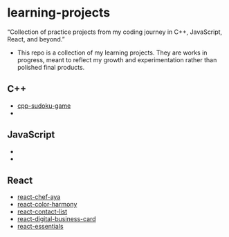 # learning-projects
“Collection of practice projects from my coding journey in C++, JavaScript, React, and beyond.”
- This repo is a collection of my learning projects. They are works in progress, meant to reflect my growth and experimentation rather than polished final products.

## C++
- [cpp-sudoku-game](https://github.com/ahz777/cpp-sudoku-game)
- [](link-to-repo)

## JavaScript
- [](link-to-repo)
- [](link-to-repo)

## React
- [react-chef-aya](https://github.com/ahz777/react-chef-aya)
- [react-color-harmony](https://github.com/ahz777/react-color-harmony)
- [react-contact-list](https://github.com/ahz777/react-contact-list)
- [react-digital-business-card](https://github.com/ahz777/react-digital-business-card)
- [react-essentials](https://github.com/ahz777/react-essentials)
